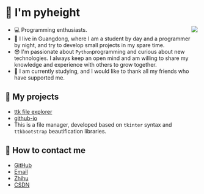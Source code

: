 # 👋 I'm pyheight

<img align="right" src="https://github-readme-stats.vercel.app/api?username=pyheight&show_icons=true&icon_color=CE1D2D&text_color=718096&bg_color=ffffff&hide_title=true" />

- 💻 Programming enthusiasts.
- 👨 I live in Guangdong, where I am a student by day and a programmer by night, and try to develop small projects in my spare time.
- 😎 I'm passionate about `Python`programming and curious about new technologies. I always keep an open mind and am willing to share my knowledge and experience with others to grow together.
- 🎨 I am currently studying, and I would like to thank all my friends who have supported me.

## 👀 My projects

- [ttk file explorer](https://github.com/pyheight/ttk-file-explorer/)
- [github-io](https://pyheight.github.io/ttk-file-explorer/)
- This is a file manager, developed based on `tkinter` syntax and `ttkbootstrap` beautification libraries.

## 🌱 How to contact me

- [GitHub](https://github.com/pyheight)
- [Email](mailto:276581780@qq.com)
- [Zhihu](https://www.zhihu.com/people/height-8)
- [CSDN](https://blog.csdn.net/2302_82330415)
